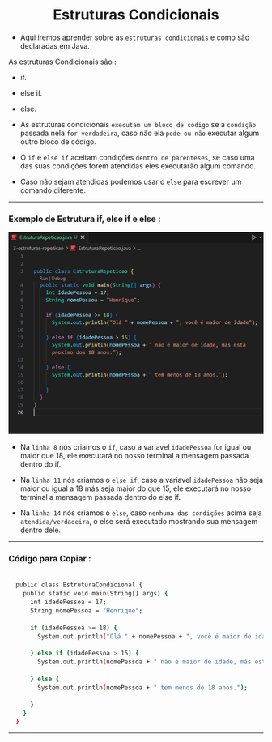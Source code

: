 <h1 align="center">Estruturas Condicionais</h1>

  - Aqui iremos aprender sobre as ``estruturas condicionais`` e como são declaradas em Java.

  As estruturas Condicionais são :

  - if.
  - else if.
  - else.

  - As estruturas condicionais ``executam um bloco de código`` se a ``condição`` passada nela ``for verdadeira``, caso não ela ``pode ou não`` executar algum outro bloco de código.

  - O ``if`` e ``else if`` aceitam condições ``dentro de parenteses``, se caso uma das suas condições forem atendidas eles executarão algum comando.

  - Caso não sejam atendidas podemos usar o ``else`` para escrever um comando diferente.

  ___
  ### Exemplo de Estrutura if, else if e else :
  <img src="3-estruturas-repeticao/img/3-estrutura-repeticao-java.png">

  - Na ``linha 8`` nós criamos o ``if``, caso a variavel ``idadePessoa`` for igual ou maior que 18, ele executará no nosso terminal a mensagem passada dentro do if.

  - Na ``linha 11`` nós criamos o ``else if``, caso a variavel ``idadePessoa`` não seja maior ou igual a 18 más seja maior do que 15, ele executará no nosso terminal a mensagem passada dentro do else if.

  - Na ``linha 14`` nós criamos o ``else``, caso ``nenhuma das condições`` acima seja ``atendida/verdadeira``, o else será executado mostrando sua mensagem dentro dele.

  ___
  ### Código para Copiar :

  ```bash

    public class EstruturaCondicional {
      public static void main(String[] args) {
        int idadePessoa = 17;
        String nomePessoa = "Henrique";

        if (idadePessoa >= 18) {
          System.out.println("Olá " + nomePessoa + ", você é maior de idade");

        } else if (idadePessoa > 15) {
          System.out.println(nomePessoa + " não é maior de idade, más esta proximo dos 18 anos.");

        } else {
          System.out.println(nomePessoa + " tem menos de 18 anos.");
          
        }
      }
    }
  
  ```

___
